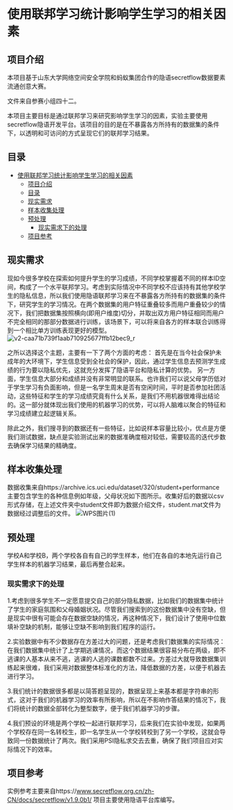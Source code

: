# 使用联邦学习统计影响学生学习的相关因素
## 项目介绍
本项目基于山东大学网络空间安全学院和蚂蚁集团合作的隐语secretflow数据要素流通创意大赛。

文件来自参赛小组四十二。

本项目主要目标是通过联邦学习来研究影响学生学习的因素，实验主要使用secretflow隐语开发平台。该项目的目的是在不暴露各方所持有的数据集的条件下，以透明和可访问的方式呈现它们的联邦学习结果。
## 目录
* [使用联邦学习统计影响学生学习的相关因素](#使用联邦学习统计影响学生学习的相关因素)
    * [项目介绍](#项目介绍)
    * [目录](#目录)
    * [现实需求](#现实需求)
    * [样本收集处理](#样本收集处理)
    * [预处理](#预处理)
       * [现实需求下的处理](#现实需求下的处理)
    * [项目参考](#项目参考)

## 现实需求
现如今很多学校在探索如何提升学生的学习成绩，不同学校掌握着不同的样本ID空间，构成了一个水平联邦学习。考虑到实际情况中不同学校不应该持有其他学校学生的隐私信息，所以我们使用隐语联邦学习来在不暴露各方所持有的数据集的条件下，研究学生的学习情况。在两个数据集的用户特征重叠较多而用户重叠较少的情况下，我们把数据集按照横向(即用户维度)切分，并取出双方用户特征相同而用户不完全相同的那部分数据进行训练，该场景下，可以将来自各方的样本联合训练得到一个相比单方训练表现更好的模型。
![v2-caa71b739f1aab710925677ffb12bec9_r](https://github.com/user-attachments/assets/fb5fb53c-0525-4239-8719-65133e5c73dd)

之所以选择这个主题，主要有一下了两个方面的考虑：
首先是在当今社会保护未成年的大环境下，学生信息受到全社会的保护，因此，通过学生信息去预测学生成绩的行为要以隐私优先，这就充分发挥了隐语平台和隐私计算的优势。
另一方面，学生信息大部分和成绩并没有非常明显的联系。也许我们可以说父母学历低对于学生学习有负面影响，但是一名学生周末是否有空闲时间，平时是否参加社团活动，这些特征和学生的学习成绩究竟有什么关系，是我们不用机器很难得出结论的。这一部分就体现出我们使用的机器学习的优势，可以将人脑难以聚合的特征和学习成绩建立起逻辑关系。

除此之外，我们搜寻到的数据还有一些特征，比如说样本容量比较小，优点是方便我们测试数据，缺点是实验测试出来的数据准确度相对较低，需要较高的迭代步数去确保学习结果的精确度。

## 样本收集处理
数据收集来自https://archive.ics.uci.edu/dataset/320/student+performance 主要包含学生的各种信息例如年级，父母状况如下图所示。收集好后的数据以csv形式存储，在上述文件夹中student文件即为数据介绍文件，student.mat文件为数据经过调整后的文件。
![WPS图片(1)](https://github.com/user-attachments/assets/c3c4715e-f49b-4cbe-b711-0afd9f4a851a)

## 预处理
学校A和学校B，两个学校各自有自己的学生样本，他们在各自的本地先运行自己学生样本的机器学习结果，最后再整合起来。
### 现实需求下的处理
1.考虑到很多学生不一定愿意提交自己的部分隐私数据，比如我们的数据集中统计了学生的家庭氛围和父母婚姻状况。尽管我们搜索到的这份数据集中没有空缺，但是现实中很有可能会存在数据空缺的情况，再这种情况下，我们设计了使用中位数填补空缺的机制，能够让空缺不影响到我们程序的运行。

2.实验数据中有不少数据存在方差过大的问题，还是考虑我们数据集的实际情况：在我们数据集中统计了上学期逃课情况，而这个数据结果很容易分布在两级，即不逃课的人基本从来不逃，逃课的人逃的课数都数不过来。方差过大就导致数据集训练起来很难，我们采用对数据整体标准化的方法，降低数据的方差，以便于机器去进行学习。

3.我们统计的数据很多都是以简答题呈现的，数据呈现上来基本都是字符串的形式，这对于我们的机器学习的效率有所影响，所以在不影响作答结果的情况下，我们将统计的数据全部转化为整型数字，便于我们机器学习的步骤。

4.我们预设的环境是两个学校一起进行联邦学习，后来我们在实验中发现，如果两个学校存在同一名转校生，即一名学生从一个学校转校到了另一个学校，这就会导致同一份数据统计了两次。我们采用PSI隐私求交去去重，确保了我们项目应对实际情况下的效率。
## 项目参考
实例参考主要来自https://www.secretflow.org.cn/zh-CN/docs/secretflow/v1.9.0b1/
项目主要使用隐语平台库编写。
